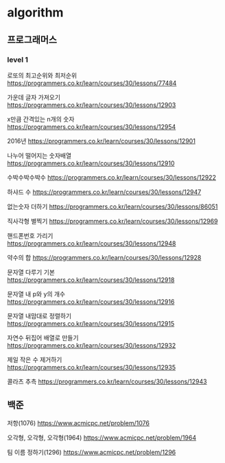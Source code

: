 # algorithm
## 프로그래머스
### level 1

로또의 최고순위와 최저순위
https://programmers.co.kr/learn/courses/30/lessons/77484

가운데 글자 가져오기
https://programmers.co.kr/learn/courses/30/lessons/12903

x만큼 간격있는 n개의 숫자
https://programmers.co.kr/learn/courses/30/lessons/12954

2016년
https://programmers.co.kr/learn/courses/30/lessons/12901

나누어 떨어지는 숫자배열
https://programmers.co.kr/learn/courses/30/lessons/12910

수박수박수박수
https://programmers.co.kr/learn/courses/30/lessons/12922

하샤드 수
https://programmers.co.kr/learn/courses/30/lessons/12947

없는숫자 더하기
https://programmers.co.kr/learn/courses/30/lessons/86051

직사각형 별찍기
https://programmers.co.kr/learn/courses/30/lessons/12969

핸드폰번호 가리기
https://programmers.co.kr/learn/courses/30/lessons/12948

약수의 합
https://programmers.co.kr/learn/courses/30/lessons/12928

문자열 다루기 기본
https://programmers.co.kr/learn/courses/30/lessons/12918

문자열 내 p와 y의 개수
https://programmers.co.kr/learn/courses/30/lessons/12916

문자열 내맘대로 정렬하기
https://programmers.co.kr/learn/courses/30/lessons/12915

자연수 뒤집어 배열로 만들기
https://programmers.co.kr/learn/courses/30/lessons/12932

제일 작은 수 제거하기
https://programmers.co.kr/learn/courses/30/lessons/12935

콜라츠 추측
https://programmers.co.kr/learn/courses/30/lessons/12943

## 백준

저항(1076)
https://www.acmicpc.net/problem/1076

오각형, 오각형, 오각형(1964)
https://www.acmicpc.net/problem/1964

팀 이름 정하기(1296)
https://www.acmicpc.net/problem/1296
